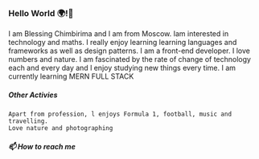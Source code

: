 ### Hello World 🌍!👋



I am Blessing Chimbirima and l am from Moscow. Iam interested in technology and maths.
I really enjoy learning learning languages and frameworks as well as design patterns. I am a front-end developer.  I love numbers and nature. 
I am fascinated by the rate of change of technology each and every day and l enjoy studying new things every time.
I am currently learning MERN FULL STACK

#####  Other Activies

    Apart from profession, l enjoys Formula 1, football, music and travelling.
    Love nature and photographing

 #####   📫 How to reach me 
